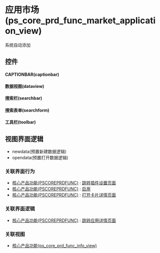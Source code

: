 # 应用市场(ps_core_prd_func_market_application_view)  <!-- {docsify-ignore-all} -->


系统自动添加



## 控件
#### CAPTIONBAR(captionbar)
#### 数据视图(dataview)
#### 搜索栏(searchbar)
#### 搜索表单(searchform)
#### 工具栏(toolbar)

## 视图界面逻辑
  * newdata(预置新建数据逻辑)
  * opendata(预置打开数据逻辑)


### 关联界面行为
  * [核心产品功能(PSCOREPRDFUNC)](module/extension/PSCorePrdFunc) : [跳转插件设置页面](module/extension/PSCorePrdFunc#界面行为)
  * [核心产品功能(PSCOREPRDFUNC)](module/extension/PSCorePrdFunc) : [启用](module/extension/PSCorePrdFunc#界面行为)
  * [核心产品功能(PSCOREPRDFUNC)](module/extension/PSCorePrdFunc) : [打开卡片详情页面](module/extension/PSCorePrdFunc#界面行为)

### 关联界面逻辑
  * [核心产品功能(PSCOREPRDFUNC)](module/extension/PSCorePrdFunc) : [跳转应用详情页面](module/extension/PSCorePrdFunc/uilogic/open_app_info)

### 关联视图
  * [核心产品功能(ps_core_prd_func_info_view)](app/view/ps_core_prd_func_info_view)

<script>
 const { createApp } = Vue
  createApp({
    data() {
      return {

      }
    }
  }).use(ElementPlus).mount('#app')
</script>